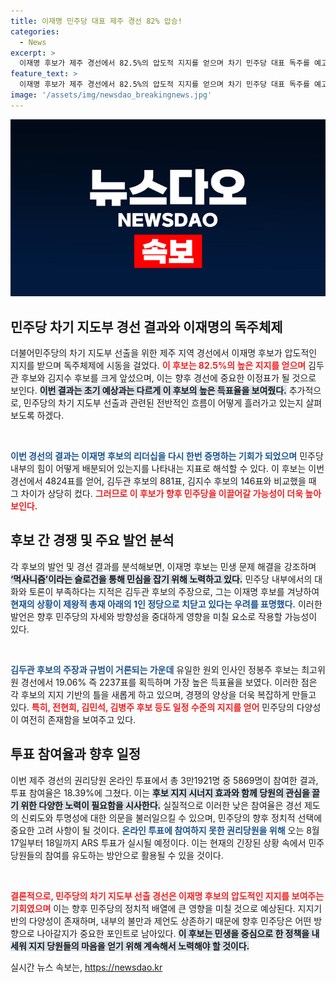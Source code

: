 ```yaml
---
title: 이재명 민주당 대표 제주 경선 82% 압승!
categories:
  - News
excerpt: >
  이재명 후보가 제주 경선에서 82.5%의 압도적 지지를 얻으며 차기 민주당 대표 독주를 예고했다. 경선 결과는 당내 권력 구조를 흔들며 민생 문제 해결 의지를 강조하는 이 후보의 앞날을 주목하게 만든다!
feature_text: >
  이재명 후보가 제주 경선에서 82.5%의 압도적 지지를 얻으며 차기 민주당 대표 독주를 예고했다. 경선 결과는 당내 권력 구조를 흔들며 민생 문제 해결 의지를 강조하는 이 후보의 앞날을 주목하게 만든다!
image: '/assets/img/newsdao_breakingnews.jpg'
---
```


<p><img src="/assets/img/newsdao_breakingnews.jpg" alt="flaretime 속보" /></p>

<h2 data-ke-size="size26">민주당 차기 지도부 경선 결과와 이재명의 독주체제</h2>

<p data-ke-size="size16">더불어민주당의 차기 지도부 선출을 위한 제주 지역 경선에서 이재명 후보가 압도적인 지지를 받으며 독주체제에 시동을 걸었다. <b><span style="color: #ee2323;">이 후보는 82.5%의 높은 지지를 얻으며</span></b> 김두관 후보와 김지수 후보를 크게 앞섰으며, 이는 향후 경선에 중요한 이정표가 될 것으로 보인다. <b><span style="background-color: #21538527;">이번 결과는 초기 예상과는 다르게 이 후보의 높은 득표율을 보여줬다.</span></b> 추가적으로, 민주당의 차기 지도부 선출과 관련된 전반적인 흐름이 어떻게 흘러가고 있는지 살펴보도록 하겠다.</p>

<p data-ke-size="size16">&nbsp;</p>

<p><b><span style="color: #1a5490;">이번 경선의 결과는 이재명 후보의 리더십을 다시 한번 증명하는 기회가 되었으며</span></b> 민주당 내부의 힘이 어떻게 배분되어 있는지를 나타내는 지표로 해석할 수 있다. 이 후보는 이번 경선에서 4824표를 얻어, 김두관 후보의 881표, 김지수 후보의 146표와 비교했을 때 그 차이가 상당히 컸다. <b><span style="color: #ee2323;">그러므로 이 후보가 향후 민주당을 이끌어갈 가능성이 더욱 높아 보인다.</span></b> </p>

<h2 data-ke-size="size26">후보 간 경쟁 및 주요 발언 분석</h2>

<p data-ke-size="size16">각 후보의 발언 및 경선 결과를 분석해보면, 이재명 후보는 민생 문제 해결을 강조하며 <b><span style="background-color: #21538527;">‘먹사니즘’이라는 슬로건을 통해 민심을 잡기 위해 노력하고 있다.</span></b> 민주당 내부에서의 대화와 토론이 부족하다는 지적은 김두관 후보의 주장으로, 그는 이재명 후보를 겨냥하여 <b><span style="color: #1a5490;">현재의 상황이 제왕적 총재 아래의 1인 정당으로 치닫고 있다는 우려를 표명했다.</span></b> 이러한 발언은 향후 민주당의 자세와 방향성을 중대하게 영향을 미칠 요소로 작용할 가능성이 있다.</p>

<p data-ke-size="size16">&nbsp;</p>

<p><b><span style="color: #1a5490;">김두관 후보의 주장과 규범이 거론되는 가운데</span></b> 유일한 원외 인사인 정봉주 후보는 최고위원 경선에서 19.06% 즉 2237표를 획득하며 가장 높은 득표율을 보였다. 이러한 점은 각 후보의 지지 기반의 틀을 새롭게 하고 있으며, 경쟁의 양상을 더욱 복잡하게 만들고 있다. <b><span style="color: #ee2323;">특히, 전현희, 김민석, 김병주 후보 등도 일정 수준의 지지를 얻어</span></b> 민주당의 다양성이 여전히 존재함을 보여주고 있다. </p>

<h2 data-ke-size="size26">투표 참여율과 향후 일정</h2>

<p data-ke-size="size16">이번 제주 경선의 권리당원 온라인 투표에서 총 3만1921명 중 5869명이 참여한 결과, 투표 참여율은 18.39%에 그쳤다. 이는 <b><span style="background-color: #21538527;">후보 지지 시너지 효과와 함께 당원의 관심을 끌기 위한 다양한 노력이 필요함을 시사한다.</span></b> 실질적으로 이러한 낮은 참여율은 경선 제도의 신뢰도와 투명성에 대한 의문을 불러일으킬 수 있으며, 민주당의 향후 정치적 선택에 중요한 고려 사항이 될 것이다. <b><span style="color: #1a5490;">온라인 투표에 참여하지 못한 권리당원을 위해</span></b> 오는 8월 17일부터 18일까지 ARS 투표가 실시될 예정이다. 이는 현재의 긴장된 상황 속에서 민주당원들의 참여를 유도하는 방안으로 활용될 수 있을 것이다.</p>

<p data-ke-size="size16">&nbsp;</p>

<p><b><span style="color: #ee2323;">결론적으로, 민주당의 차기 지도부 선출 경선은 이재명 후보의 압도적인 지지를 보여주는 기회였으며</span></b> 이는 향후 민주당의 정치적 배열에 큰 영향을 미칠 것으로 예상된다. 지지기반의 다양성이 존재하며, 내부의 불만과 제언도 상존하기 때문에 향후 민주당은 어떤 방향으로 나아갈지가 중요한 포인트로 남아있다. <b><span style="background-color: #21538527;">이 후보는 민생을 중심으로 한 정책을 내세워 지지 당원들의 마음을 얻기 위해 계속해서 노력해야 할 것이다.</span></b></p>
실시간 뉴스 속보는, <a href="https://newsdao.kr" rel="dofollow">https://newsdao.kr</a>


